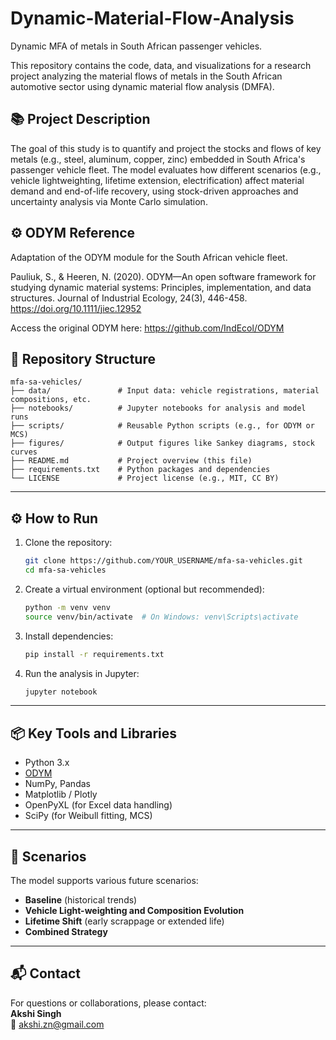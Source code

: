 # Dynamic-Material-Flow-Analysis
Dynamic MFA of metals in South African passenger vehicles.

This repository contains the code, data, and visualizations for a research project analyzing the material flows of metals in the South African automotive sector using dynamic material flow analysis (DMFA).

## 📚 Project Description

The goal of this study is to quantify and project the stocks and flows of key metals (e.g., steel, aluminum, copper, zinc) embedded in South Africa's passenger vehicle fleet. The model evaluates how different scenarios (e.g., vehicle lightweighting, lifetime extension, electrification) affect material demand and end-of-life recovery, using stock-driven approaches and uncertainty analysis via Monte Carlo simulation.


## ⚙️ ODYM Reference
Adaptation of the ODYM module for the South African vehicle fleet.

Pauliuk, S., & Heeren, N. (2020). ODYM—An open software framework for studying dynamic material systems: Principles, implementation, and data structures. Journal of Industrial Ecology, 24(3), 446-458. https://doi.org/10.1111/jiec.12952

Access the original ODYM here: https://github.com/IndEcol/ODYM


## 📁 Repository Structure

```
mfa-sa-vehicles/
├── data/               # Input data: vehicle registrations, material compositions, etc.
├── notebooks/          # Jupyter notebooks for analysis and model runs
├── scripts/            # Reusable Python scripts (e.g., for ODYM or MCS)
├── figures/            # Output figures like Sankey diagrams, stock curves
├── README.md           # Project overview (this file)
├── requirements.txt    # Python packages and dependencies
└── LICENSE             # Project license (e.g., MIT, CC BY)
```

---

## ⚙️ How to Run

1. Clone the repository:
   ```bash
   git clone https://github.com/YOUR_USERNAME/mfa-sa-vehicles.git
   cd mfa-sa-vehicles
   ```

2. Create a virtual environment (optional but recommended):
   ```bash
   python -m venv venv
   source venv/bin/activate  # On Windows: venv\Scripts\activate
   ```

3. Install dependencies:
   ```bash
   pip install -r requirements.txt
   ```

4. Run the analysis in Jupyter:
   ```bash
   jupyter notebook
   ```

---

## 📦 Key Tools and Libraries

- Python 3.x
- [ODYM](https://github.com/IndEcol/ODYM/tree/master/odym) 
- NumPy, Pandas
- Matplotlib / Plotly
- OpenPyXL (for Excel data handling)
- SciPy (for Weibull fitting, MCS)

---

## 🔁 Scenarios

The model supports various future scenarios:
- **Baseline** (historical trends)
- **Vehicle Light-weighting and Composition Evolution** 
- **Lifetime Shift** (early scrappage or extended life)
- **Combined Strategy** 

---

## 📬 Contact

For questions or collaborations, please contact:  
**Akshi Singh**  
📧 akshi.zn@gmail.com
